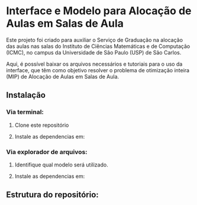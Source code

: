 # Interface e Modelo para Alocação de Aulas em Salas de Aula
Este projeto foi criado para auxiliar o Serviço de Graduação na alocação das aulas nas salas do Instituto de Ciências Matemáticas e de Computação (ICMC), no campus da Universidade de São Paulo (USP) de São Carlos.

Aqui, é possível baixar os arquivos necessários e tutoriais para o uso da interface, que têm como objetivo resolver o problema de otimização inteira (MIP) de Alocação de Aulas em Salas de Aula.

## Instalação

### Via terminal:
1. Clone este repositório

2. Instale as dependencias em: 

### Via explorador de arquivos:
1. Identifique qual modelo será utilizado.

2. Instale as dependencias em:

## Estrutura do repositório:
